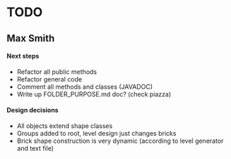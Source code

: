 # TODO
## Max Smith

#### Next steps
- Refactor all public methods
- Refactor general code
- Comment all methods and classes (JAVADOC)
- Write up FOLDER_PURPOSE.md doc? (check piazza)

#### Design decisions
- All objects extend shape classes
- Groups added to root, level design just changes bricks
- Brick shape construction is very dynamic (according to level generator and text file)